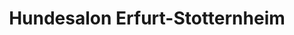 ---
title: "Hundesalon Erfurt-Stotternheim"
url: /erfurt/hundesalon-erfurt-stotternheim/
shop: Tiersalon
---